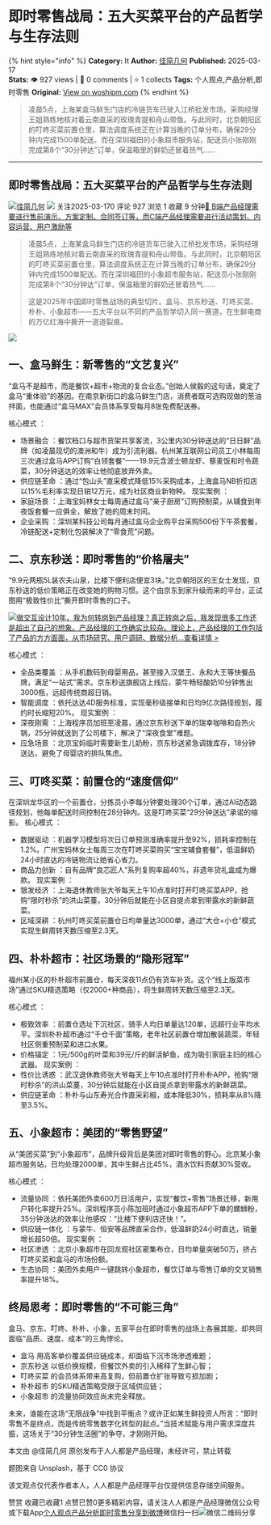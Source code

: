 # ​即时零售战局：五大买菜平台的产品哲学与生存法则
{% hint style="info" %}
**Category:** It
**Author:** [佳简几何](https://www.woshipm.com/u/1530875)
**Published:** 2025-03-17  
**Stats:** 👁️ 927 views | 💬 0 comments | ⭐ 1 collects
**Tags:** 个人观点,产品分析,即时零售
**Original:** [View on woshipm.com](https://www.woshipm.com/it/6191889.html)
{% endhint %}
> 凌晨5点，上海某盒马鲜生门店的冷链货车已驶入江桥批发市场，采购经理王姐熟练地核对着云南直采的玫瑰青提和舟山带鱼。与此同时，北京朝阳区的叮咚买菜前置仓里，算法调度系统正在计算当晚的订单分布，确保29分钟内完成1500单配送。而在深圳福田的小象超市服务站，配送员小张刚刚完成第8个“30分钟达”订单，保温箱里的鲜奶还冒着热气……

---

## ​即时零售战局：五大买菜平台的产品哲学与生存法则

[![](https://static.woshipm.com/view/woshipm_api_def_20250406192804_7189.jpg?imageView2/1/w/72/h/72/q/100)](https://www.woshipm.com/u/1530875)[佳简几何](https://www.woshipm.com/u/1530875) ![](https://static.woshipm.com/tag/1101_1@2x.png) 关注2025-03-170 评论 927 浏览 1 收藏 9 分钟[🔗 B端产品经理需要进行售前演示、方案定制、合同签订等，而C端产品经理需要进行活动策划、内容运营、用户激励等](https://ke.qidianla.com/courses/bcpm)

> 凌晨5点，上海某盒马鲜生门店的冷链货车已驶入江桥批发市场，采购经理王姐熟练地核对着云南直采的玫瑰青提和舟山带鱼。与此同时，北京朝阳区的叮咚买菜前置仓里，算法调度系统正在计算当晚的订单分布，确保29分钟内完成1500单配送。而在深圳福田的小象超市服务站，配送员小张刚刚完成第8个“30分钟达”订单，保温箱里的鲜奶还冒着热气……
> 
> 这是2025年中国即时零售战场的典型切片。盒马、京东秒送、叮咚买菜、朴朴、小象超市——五大平台以不同的产品哲学切入同一赛道，在生鲜电商的万亿红海中撕开一道道裂痕。

![](https://image.woshipm.com/2023/04/13/83f7a094-d9e0-11ed-8440-00163e0b5ff3.jpg)

## 一、盒马鲜生：新零售的“文艺复兴”

“盒马不是超市，而是餐饮+超市+物流的复合业态。”创始人侯毅的这句话，奠定了盒马“重体验”的基因。在南京新街口的盒马鲜生门店，消费者既可选购现做的葱油拌面，也能通过“盒马MAX”会员体系享受每月8张免费配送券。

核心模式 ：

*   场景融合 ：餐饮档口与超市货架共享客流，3公里内30分钟送达的“日日鲜”品牌（如凌晨现切的澳洲和牛）成为引流利器。杭州某互联网公司员工小林每周三次通过盒马APP订购“白领套餐”——19.9元含波士顿龙虾、藜麦饭和时令蔬菜，30分钟送达的效率让他彻底放弃外卖。
*   供应链革命 ：通过“包山头”直采模式降低15%采购成本，上海盒马NB折扣店以15%毛利率实现日销12万元，成为社区商业新物种。 现实案例 ：
*   家庭场景 ：上海宝妈林女士每周通过盒马“亲子厨房”订购预制菜，从辅食到年夜饭套餐一应俱全，解放了她的周末时间。
*   企业采购 ：深圳某科技公司每月通过盒马企业购平台采购500份下午茶套餐，冷链配送+定制化包装解决了“零食荒”问题。

## 二、京东秒送：即时零售的“价格屠夫”

“9.9元两瓶5L装农夫山泉，比楼下便利店便宜3块。”北京朝阳区的王女士发现，京东秒送的低价策略正在改变她的购物习惯。这个由京东到家升级而来的平台，正试图用“极致性价比”撕开即时零售的口子。

[![](https://image.woshipm.com/2023/08/02/769bf6f4-30e6-11ee-b3cb-00163e0b5ff3.png)做交互设计10年，我为何转岗到产品经理？真正转岗之后，我发现很多工作还是超出了自己的想象。产品经理的工作确实比较杂。理论上，产品经理的工作包括了产品的方方面面，从市场研究、用户调研、数据分析...查看详情 >](https://ke.qidianla.com/courses/bcpm)

核心模式 ：

*   全品类覆盖 ：从手机数码到母婴用品，甚至接入汉堡王、永和大王等快餐品牌，满足“一站式”需求。京东秒送旗舰店上线后，蒙牛畅轻酸奶10分钟售出3000瓶，远超传统商超日销。
*   智能调度 ：依托达达4D服务标准，实现毫秒级接单和日均9亿次路径规划，履约时长缩短20%。 现实案例 ：
*   深夜刚需 ：上海程序员加班至凌晨，通过京东秒送下单的瑞幸咖啡和自热火锅，25分钟就送到了公司楼下，解决了“深夜食堂”难题。
*   应急场景 ：北京宝妈临时需要新生儿奶粉，京东秒送紧急调拨库存，18分钟送达，避免了母婴店的排队焦虑。

## 三、叮咚买菜：前置仓的“速度信仰”

在深圳龙华区的一个前置仓，分拣员小李每分钟要处理30个订单，通过AI动态路径规划，他每单配送时间控制在28分钟内。这是叮咚买菜“29分钟送达”承诺的缩影。 核心模式 ：

*   数据驱动 ：机器学习模型将次日订单预测准确率提升至92%，损耗率控制在1.2%。广州宝妈林女士每周三次在叮咚买菜购买“宝宝辅食套餐”，低温鲜奶24小时直达的冷链物流让她省心省力。
*   商品力创新 ：自有品牌“良芯匠人”系列复购率超40%，非遗年货礼盒成为爆款。 现实案例 ：
*   银发经济 ：上海退休教师张大爷每天上午10点准时打开叮咚买菜APP，抢购“限时秒杀”的洪山菜薹，30分钟后就能在小区自提点拿到带露水的新鲜蔬菜。
*   区域深耕 ：杭州叮咚买菜前置仓日均单量达3000单，通过“大仓+小仓”模式实现生鲜周转天数压缩至2.3天。

## 四、朴朴超市：社区场景的“隐形冠军”

福州某小区的朴朴超市前置仓，每天深夜11点仍有货车补货。这个“线上版菜市场”通过SKU精选策略（仅2000+种商品），将生鲜周转天数压缩至2.3天。

核心模式 ：

*   极致效率 ：前置仓选址下沉社区，骑手人均日单量达120单，远超行业平均水平。深圳朴朴超市通过“千仓千面”策略，老年社区前置仓增加散装蔬菜，年轻社区侧重预制菜和进口水果。
*   价格锚定 ：1元/500g的叶菜和39元/斤的鲜活鲈鱼，成为吸引家庭主妇的核心武器。 现实案例 ：
*   性价比诱惑 ：武汉退休教师张大爷每天上午10点准时打开朴朴APP，抢购“限时秒杀”的洪山菜薹，30分钟后就能在小区自提点拿到带露水的新鲜蔬菜。
*   供应链革命 ：朴朴与山东寿光合作直采彩椒，成本降低30%，损耗率从8%降至3.5%。

## 五、小象超市：美团的“零售野望”

从“美团买菜”到“小象超市”，品牌升级背后是美团对即时零售的野心。北京某小象超市服务站，日均处理2000单，其中生鲜占比45%，酒水饮料贡献30%营收。

核心模式 ：

*   流量协同 ：依托美团外卖600万日活用户，实现“餐饮+零售”场景迁移，新用户转化率提升25%。深圳程序员小陈加班时通过小象超市APP下单的螺蛳粉，35分钟送达的效率让他感叹：“比楼下便利店还快！”。
*   供应链一体化 ：与蒙牛、恒安等品牌直采合作，低温鲜奶24小时直达，销量增长超50倍。 现实案例 ：
*   社区渗透 ：北京小象超市在回龙观社区密集布仓，日均单量突破50万，挤占叮咚买菜和盒马的市场份额。
*   生态协同 ：美团外卖用户一键跳转小象超市，餐饮订单与零售订单的交叉销售率提升18%。

## 终局思考：即时零售的“不可能三角”

盒马、京东、叮咚、朴朴、小象，五家平台在即时零售的战场上各展其能，却共同面临“品质、速度、成本”的三角悖论。

*   盒马 用高客单价覆盖供应链成本，却面临下沉市场渗透难题；
*   京东秒送 以低价换规模，但餐饮外卖的引入稀释了生鲜心智；
*   叮咚买菜 的会员体系带来高复购，但前置仓扩张导致亏损加剧；
*   朴朴超市 的SKU精选策略受限于区域供应链；
*   小象超市 的流量协同效应尚未完全释放。

未来，谁能在这场“无限战争”中找到平衡点？或许正如某生鲜投资人所言：“即时零售不是终点，而是传统零售数字化转型的起点。”当技术赋能与用户需求深度共振，这场关于“30分钟生活圈”的争夺，才刚刚开始。

本文由 @佳简几何 原创发布于人人都是产品经理，未经许可，禁止转载

题图来自 Unsplash，基于 CC0 协议

该文观点仅代表作者本人，人人都是产品经理平台仅提供信息存储空间服务。

赞赏 收藏已收藏1 点赞已赞0更多精彩内容，请关注人人都是产品经理微信公众号或下载App[个人观点](https://www.woshipm.com/tag/%e4%b8%aa%e4%ba%ba%e8%a7%82%e7%82%b9)[产品分析](https://www.woshipm.com/tag/%e4%ba%a7%e5%93%81%e5%88%86%e6%9e%90)[即时零售](https://www.woshipm.com/tag/%e5%8d%b3%e6%97%b6%e9%9b%b6%e5%94%ae)[分享到微博](https://service.weibo.com/share/share.php?appkey=2775287854&title=​即时零售战局：五大买菜平台的产品哲学与生存法则&url=https://www.woshipm.com/it/6191889.html&pic=https://image.woshipm.com/2023/04/13/83f7a094-d9e0-11ed-8440-00163e0b5ff3.jpg)微信扫一扫![微信二维码](https://api.pwmqr.com/qrcode/create/?url=https://www.woshipm.com/it/6191889.html)分享